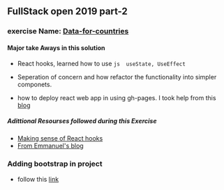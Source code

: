 
## FullStack open 2019 part-2

### exercise Name: [Data-for-countries](https://devendrk.github.io/data-for-countries/)

#### Major take Aways in this solution

- React hooks, learned how to use ```js  useState, UseEffect ```

- Seperation of concern and how refactor the functionality into simpler componets.
- how to deploy react web app in using gh-pages. I took help from this [blog](https://dev.to/javascripterika/deploy-a-react-app-as-a-github-user-page-with-yarn-3fka) 


##### Adittional Resourses followed during this Exercise

- [Making sense of React hooks](https://medium.com/@dan_abramov/making-sense-of-react-hooks-fdbde8803889)
- [From Emmanuel's blog](https://www.freecodecamp.org/news/learn-the-basics-of-react-hooks-in-10-minutes-b2898287fe5d/)


### Adding bootstrap in project
- follow this [link](https://facebook.github.io/create-react-app/docs/adding-bootstrap)
